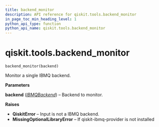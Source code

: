 ```yaml
---
title: backend_monitor
description: API reference for qiskit.tools.backend_monitor
in_page_toc_min_heading_level: 1
python_api_type: function
python_api_name: qiskit.tools.backend_monitor
---
```


# qiskit.tools.backend\_monitor

<span id="qiskit.tools.backend_monitor" />

`backend_monitor(backend)`

Monitor a single IBMQ backend.

**Parameters**

**backend** ([*IBMQBackend*](qiskit.providers.ibmq.IBMQBackend "qiskit.providers.ibmq.IBMQBackend")) – Backend to monitor.

**Raises**

*   **QiskitError** – Input is not a IBMQ backend.
*   **MissingOptionalLibraryError** – If qiskit-ibmq-provider is not installed

